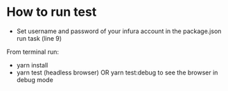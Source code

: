 # How to run test

* Set username and password of your infura account in the package.json run task (line 9)

From terminal run:
* yarn install
* yarn test (headless browser) OR yarn test:debug to see the browser in debug mode